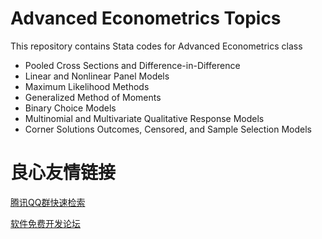 # Advanced Econometrics Topics

This repository contains Stata codes for Advanced Econometrics class
* Pooled Cross Sections and Difference-in-Difference
* Linear and Nonlinear Panel Models
* Maximum Likelihood Methods
* Generalized Method of Moments
* Binary Choice Models
* Multinomial and Multivariate Qualitative Response Models
* Corner Solutions Outcomes, Censored, and Sample Selection Models


 # 良心友情链接

[腾讯QQ群快速检索](http://u.720life.cn/s/8cf73f7c)

[软件免费开发论坛](http://u.720life.cn/s/bbb01dc0)